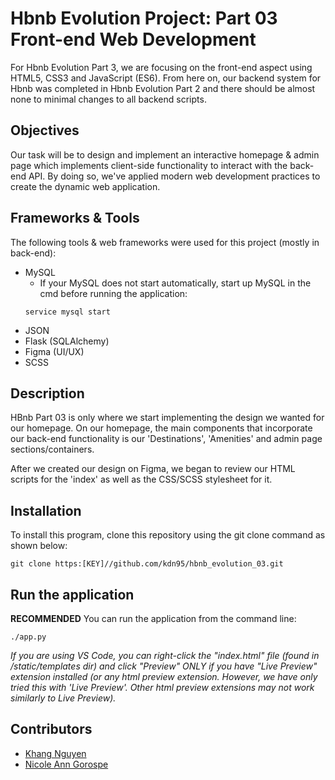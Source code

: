 # Hbnb Evolution Project: Part 03 Front-end Web Development

For Hbnb Evolution Part 3, we are focusing on the front-end aspect using HTML5, CSS3 and JavaScript (ES6). From here on, our backend system for Hbnb was completed in Hbnb Evolution Part 2 and there should be almost none to minimal changes to all backend scripts.

## Objectives

Our task will be to design and implement an interactive homepage & admin page which implements client-side functionality to interact with the back-end API. By doing so, we've applied modern web development practices to create the dynamic web application.

## Frameworks & Tools

The following tools & web frameworks were used for this project (mostly in back-end):
- MySQL
  - If your MySQL does not start automatically, start up MySQL in the cmd before running the application:
  ```
  service mysql start
  ```
- JSON
- Flask (SQLAlchemy)
- Figma (UI/UX)
- SCSS

## Description

HBnb Part 03 is only where we start implementing the design we wanted for our homepage. On our homepage, the main components that incorporate our back-end functionality is our 'Destinations', 'Amenities' and admin page sections/containers.

After we created our design on Figma, we began to review our HTML scripts for the 'index' as well as the CSS/SCSS stylesheet for it.

## Installation

To install this program, clone this repository using the git clone command as shown below:
```
git clone https:[KEY]//github.com/kdn95/hbnb_evolution_03.git
```

## Run the application
**RECOMMENDED**
You can run the application from the command line:
```
./app.py
```

*If you are using VS Code, you can right-click the "index.html" file (found in /static/templates dir) and click "Preview" ONLY if you have "Live Preview" extension installed (or any html preview extension. However, we have only tried this with 'Live Preview'. Other html preview extensions may not work similarly to Live Preview).*

## Contributors
- [Khang Nguyen](https://github.com/kdn95)
- [Nicole Ann Gorospe](https://github.com/NickelannG)
